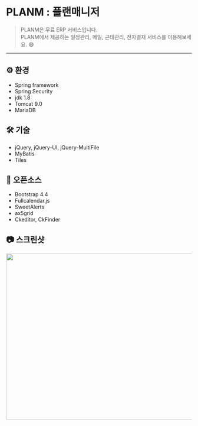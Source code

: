 # PLANM : 플랜매니저    
>PLANM은 무료 ERP 서비스입니다.     
PLANM에서 제공하는 일정관리, 메일, 근태관리, 전자결재 서비스를 이용해보세요. 😄
-----
## ⚙ 환경
+ Spring framework
+ Spring Security
+ jdk 1.8
+ Tomcat 9.0
+ MariaDB

## 🛠 기술
+ jQuery, jQuery-UI, jQuery-MultiFile
+ MyBatis
+ Tiles

## 📙 오픈소스
+ Bootstrap 4.4
+ Fullcalendar.js
+ SweetAlerts
+ ax5grid
+ Ckeditor, CkFinder

## 📷 스크린샷
<img width="1250px" height="450px" src="https://user-images.githubusercontent.com/47884586/81765268-51a3ee00-950e-11ea-9a2b-718ad7208d71.jpg">
